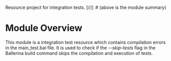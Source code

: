 Resource project for integration tests.
[//]: # (above is the module summary)

# Module Overview
This module is a integration test resource which contains compilation errors in the main_test.bal file. It is used to 
check if the *--skip-tests* flag in the Ballerina build command skips the compilation and execution of tests.
